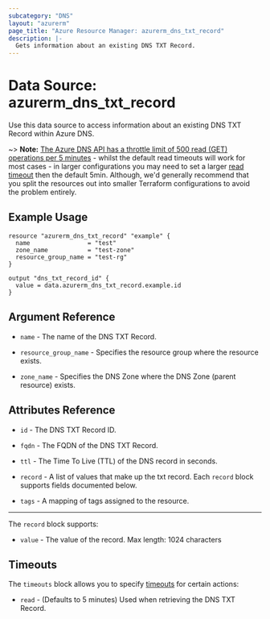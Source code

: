 ```yaml
---
subcategory: "DNS"
layout: "azurerm"
page_title: "Azure Resource Manager: azurerm_dns_txt_record"
description: |-
  Gets information about an existing DNS TXT Record.
---
```


# Data Source: azurerm_dns_txt_record

Use this data source to access information about an existing DNS TXT Record within Azure DNS.

~> **Note:** [The Azure DNS API has a throttle limit of 500 read (GET) operations per 5 minutes](https://docs.microsoft.com/azure/azure-resource-manager/management/request-limits-and-throttling#network-throttling) - whilst the default read timeouts will work for most cases - in larger configurations you may need to set a larger [read timeout](https://www.terraform.io/language/resources/syntax#operation-timeouts) then the default 5min. Although, we'd generally recommend that you split the resources out into smaller Terraform configurations to avoid the problem entirely.

## Example Usage

```hcl
resource "azurerm_dns_txt_record" "example" {
  name                = "test"
  zone_name           = "test-zone"
  resource_group_name = "test-rg"
}

output "dns_txt_record_id" {
  value = data.azurerm_dns_txt_record.example.id
}
```

## Argument Reference

* `name` - The name of the DNS TXT Record.

* `resource_group_name` - Specifies the resource group where the resource exists.

* `zone_name` - Specifies the DNS Zone where the DNS Zone (parent resource) exists.

## Attributes Reference

* `id` - The DNS TXT Record ID.

* `fqdn` - The FQDN of the DNS TXT Record.

* `ttl` - The Time To Live (TTL) of the DNS record in seconds.

* `record` - A list of values that make up the txt record. Each `record` block supports fields documented below.

* `tags` - A mapping of tags assigned to the resource.

---

The `record` block supports:

* `value` - The value of the record. Max length: 1024 characters

## Timeouts

The `timeouts` block allows you to specify [timeouts](https://www.terraform.io/docs/configuration/resources.html#timeouts) for certain actions:

* `read` - (Defaults to 5 minutes) Used when retrieving the DNS TXT Record.
